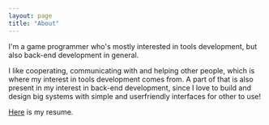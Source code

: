 ```yaml
---
layout: page
title: "About"
---
```


I'm a game programmer who's mostly interested in tools development, but also back-end development in general. 

I like cooperating, communicating with and helping other people, which is where my interest in tools development comes from. A part of that is also present in my interest in back-end development, since I love to build and design big systems with simple and userfriendly interfaces for other to use!

[Here](../assets/resume.pdf) is my resume.
